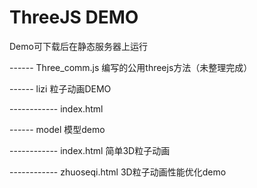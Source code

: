 # ThreeJS DEMO

Demo可下载后在静态服务器上运行

------ Three_comm.js 编写的公用threejs方法（未整理完成）

------  lizi        粒子动画DEMO

------------ index.html



------  model       模型demo

------------ index.html 简单3D粒子动画

------------ zhuoseqi.html 3D粒子动画性能优化demo
